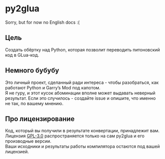 # py2glua

Sorry, but for now no English docs :(

## Цель
Создать обёртку над Python, которая позволит переводить питоновский код в GLua-код.

## Немного бубубу
Это личный проект, сделанный ради интереса - чтобы разобраться, как работают Python и Garry’s Mod под капотом.  
Я не гуру, и этот кусок абоминации вполне может выдавать неверный результат.
Если это случилось - создайте issue и опишите, что именно не так, по вашему мнению.

## Про лицензирование
Код, который вы получили в результате конвертации, принадлежит вам.
Лицензия [GPL-3.0](LICENSE) распространяется только на сам py2glua и его производные версии.  
Ваши исходники и результаты работы компилятора остаются под вашей лицензией.

